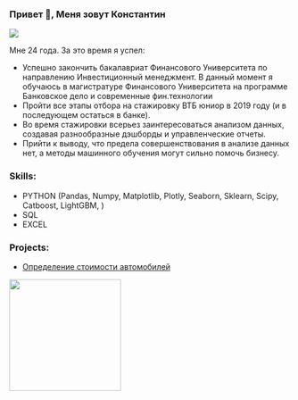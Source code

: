 ### Привет 👋, Меня зовут Константин
![](https://media.giphy.com/media/XD9o33QG9BoMis7iM4/giphy.gif)

Мне 24 года. За это время я успел:
* Успешно закончить бакалавриат Финансового Университета по направлению Инвестиционный менеджмент. В данный момент я обучаюсь в магистратуре Финансового Университета на программе Банковское дело и современные фин.технологии
* Пройти все этапы отбора на стажировку ВТБ юниор в 2019 году (и в последующем остаться в банке).
* Во время стажировки всерьез заинтересоваться анализом данных, создавая разнообразные дэшборды и управленческие отчеты.
* Прийти к выводу, что предела совершенствования в анализе данных нет, а методы машинного обучения могут сильно помочь бизнесу.


### Skills: 
* PYTHON (Pandas, Numpy, Matplotlib, Plotly, Seaborn, Sklearn, Scipy, Catboost, LightGBM, ) 
* SQL 
* EXCEL


### Projects:
* [Определение стоимости автомобилей](https://github.com/kostyabykov/DS-projects/tree/main/Car_price_prediction)
 

<a href="url"><img src="https://media.giphy.com/media/X5wqqXmtbttG121WMy/giphy.gif" align="left" height="200" width="200" ></a>

